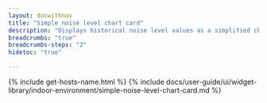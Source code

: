 ```yaml
---
layout: docwithnav
title: "Simple noise level chart card"
description: "Displays historical noise level values as a simplified chart. Optionally may display the corresponding latest noise level value."
breadcrumbs: "true"
breadcrumbs-steps: "2"
hidetoc: "true"

---
```

{% include get-hosts-name.html %}
{% include docs/user-guide/ui/widget-library/indoor-environment/simple-noise-level-chart-card.md %}
